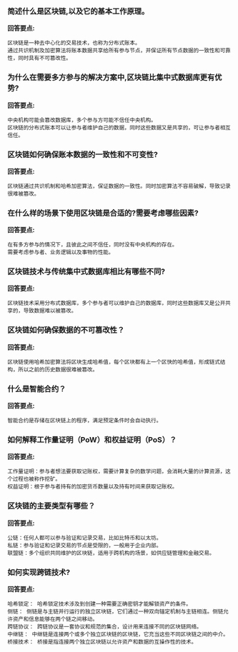 
### 简述什么是区块链,以及它的基本工作原理。

**回答要点:**
```
区块链是一种去中心化的交易技术，也称为分布式账本。
通过共识机制及加密算法将账本数据共享给所有参与节点，并保证所有节点数据的一致性和可靠性，同时具有不可篡改性。

```


### 为什么在需要多方参与的解决方案中,区块链比集中式数据库更有优势?

**回答要点:**
```
中央机构可能会篡改数据库，多个参与方可能不信任中央机构。
区块链的分布式账本可以让参与者维护自己的数据，同时这些数据又是共享的，可让参与者相互信任。
```

### 区块链如何确保账本数据的一致性和不可变性?

**回答要点:**
```
区块链通过共识机制和哈希加密算法，保证数据的一致性。同时加密算法不容易破解，导致记录很难被篡改。
```

### 在什么样的场景下使用区块链是合适的?需要考虑哪些因素?

**回答要点:**
```
在有多方参与的情况下，且彼此之间不信任，同时没有中央机构的存在。
需要考虑参与者、业务逻辑以及事物的性能。
```

### 区块链技术与传统集中式数据库相比有哪些不同?

**回答要点:**
```
区块链技术采用分布式数据库，多个参与者可以维护自己的数据库，同时这些数据库又是公开共享的，导致数据难以被篡改。
```


### 区块链如何确保数据的不可篡改性？

**回答要点:**
```
区块链使用哈希加密算法将区块生成哈希值，每个区块都有上一个区快的哈希值，形成链式结构，所以之前的历史数据很难被篡改。
```


### 什么是智能合约？

**回答要点:**
```
智能合约是存储在区块链上的程序，满足预定条件时会自动执行。
```


### 如何解释工作量证明（PoW）和权益证明（PoS）？

**回答要点:**
```
工作量证明：参与者想法要获取记账权，需要计算复杂的数学问题，会消耗大量的计算资源，这个过程也被称作挖矿。
权益证明：根于参与者持有的加密货币数量以及持有时间来获取记账权。
```

### 区块链的主要类型有哪些？

**回答要点:**
```
公链：任何人都可以参与验证和记录交易，比如比特币和以太坊。
私链：参与验证和记录交易的节点是受限的，一般用于企业内部。
联盟链：多个组织共同维护的区块链，适用于跨机构的场景，如供应链管理和金融交易。
```

### 如何实现跨链技术?

**回答要点:**
```
哈希锁定： 哈希锁定技术涉及到创建一种需要正确密钥才能解锁资产的条件。
侧链： 侧链是与主链并行运行的独立区块链，它们通过一种双向锚定机制与主链相连。侧链允许资产和信息能够在两个链之间移动。
跨链协议： 跨链协议是一套协议和规范的集合，设计用来连接不同的区块链网络。
中继链： 中继链是连接两个或多个独立区块链的区块链，它充当这些不同区块链之间的中介。
桥接技术： 桥接是指连接两个独立区块链以允许资产和数据的互操作性的技术。
```
